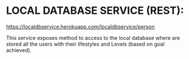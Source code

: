# LOCAL DATABASE SERVICE (REST): 

https://localdbservice.herokuapp.com/localdbservice/person

This service exposes method to access to the local database where are stored all the users with their lifestyles and Levels (based on goal achieved).
